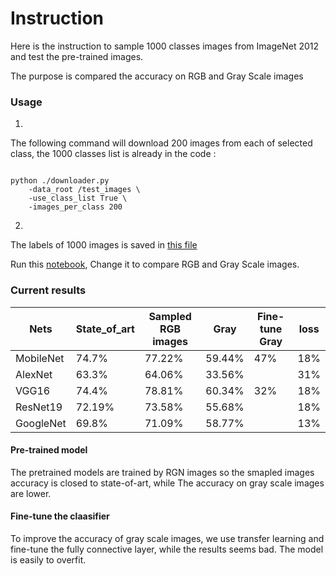 # Instruction

Here is the instruction to sample 1000 classes images from ImageNet 2012 and test the pre-trained images.

The purpose is compared the accuracy on RGB and Gray Scale images

### Usage

1. 

The following command will download 200 images from each of selected class, the 1000 classes list is already in the code :

```

python ./downloader.py 
    -data_root /test_images \
    -use_class_list True \
    -images_per_class 200
```

2. 

The labels of 1000 images is saved in [this file](https://github.com/Chuqiao2333/test_on_mobile_net/blob/master/imagenet_class_index.json)

Run this [notebook](https://github.com/Chuqiao2333/test_on_mobile_net/blob/master/test_RGB%26Gray.ipynb), Change it to compare RGB and Gray Scale images.

### Current results

|Nets       |State_of_art   |Sampled RGB images |Gray   |Fine-tune Gray |loss|
|--         |--             |--                 |--     |  --           |--|
|MobileNet  |74.7%          |77.22%             |59.44% |47%            |18%|
|AlexNet    |63.3%          |64.06%             |33.56% |               |31%|
|VGG16      |74.4%          |78.81%             |60.34% |32%            |18%|
|ResNet19   |72.19%         |73.58%             |55.68% |               |18%|
|GoogleNet  |69.8%          |71.09%             |58.77% |               |13%|

#### Pre-trained model
The pretrained models are trained by RGN images so the smapled images accuracy is closed to state-of-art, while The accuracy on gray scale images are lower. 
#### Fine-tune the claasifier
To improve the accuracy of gray scale images, we use transfer learning and fine-tune the fully connective layer, while the results seems bad. The model is easily to overfit.
